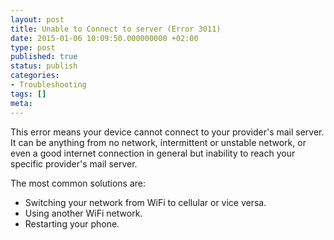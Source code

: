 ```yaml
---
layout: post
title: Unable to Connect to server (Error 3011)
date: 2015-01-06 10:09:50.000000000 +02:00
type: post
published: true
status: publish
categories:
- Troubleshooting
tags: []
meta:
---
```


This error means your device cannot connect to your provider's mail server. It can be anything from no network, intermittent or unstable network, or even a good internet connection in general but inability to reach your specific provider's mail server.

The most common solutions are:

* Switching your network from WiFi to cellular or vice versa.
* Using another WiFi network.
* Restarting your phone.
